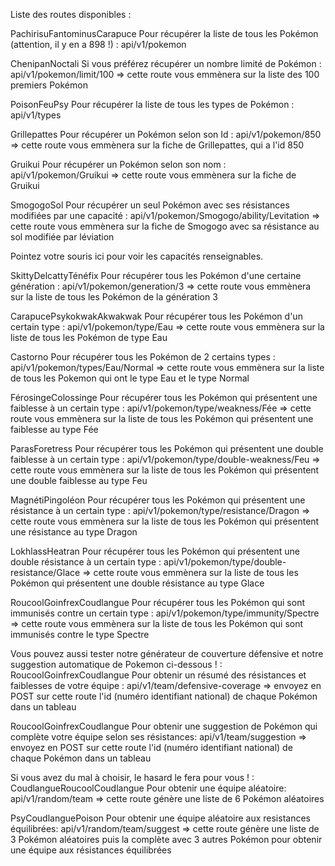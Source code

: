 Liste des routes disponibles :

PachirisuFantominusCarapuce
Pour récupérer la liste de tous les Pokémon (attention, il y en a 898 !) :
api/v1/pokemon

ChenipanNoctali
Si vous préférez récupérer un nombre limité de Pokémon :
api/v1/pokemon/limit/100 => cette route vous emmènera sur la liste des 100 premiers Pokémon

PoisonFeuPsy
Pour récupérer la liste de tous les types de Pokémon :
api/v1/types

Grillepattes
Pour récupérer un Pokémon selon son Id :
api/v1/pokemon/850 => cette route vous emmènera sur la fiche de Grillepattes, qui a l'id 850

Gruikui
Pour récupérer un Pokémon selon son nom :
api/v1/pokemon/Gruikui => cette route vous emmènera sur la fiche de Gruikui

SmogogoSol
Pour récupérer un seul Pokémon avec ses résistances modifiées par une capacité :
api/v1/pokemon/Smogogo/ability/Levitation => cette route vous emmènera sur la fiche de Smogogo avec sa résistance au sol modifiée par léviation

Pointez votre souris ici pour voir les capacités renseignables.

SkittyDelcattyTénéfix
Pour récupérer tous les Pokémon d'une certaine génération :
api/v1/pokemon/generation/3 => cette route vous emmènera sur la liste de tous les Pokémon de la génération 3

CarapucePsykokwakAkwakwak
Pour récupérer tous les Pokémon d'un certain type :
api/v1/pokemon/type/Eau => cette route vous emmènera sur la liste de tous les Pokémon de type Eau

Castorno
Pour récupérer tous les Pokémon de 2 certains types :
api/v1/pokemon/types/Eau/Normal => cette route vous emmènera sur la liste de tous les Pokemon qui ont le type Eau et le type Normal

FérosingeColossinge
Pour récupérer tous les Pokémon qui présentent une faiblesse à un certain type :
api/v1/pokemon/type/weakness/Fée => cette route vous emmènera sur la liste de tous les Pokémon qui présentent une faiblesse au type Fée

ParasForetress
Pour récupérer tous les Pokémon qui présentent une double faiblesse à un certain type :
api/v1/pokemon/type/double-weakness/Feu => cette route vous emmènera sur la liste de tous les Pokémon qui présentent une double faiblesse au type Feu

MagnétiPingoléon
Pour récupérer tous les Pokémon qui présentent une résistance à un certain type :
api/v1/pokemon/type/resistance/Dragon => cette route vous emmènera sur la liste de tous les Pokémon qui présentent une résistance au type Dragon

LokhlassHeatran
Pour récupérer tous les Pokémon qui présentent une double résistance à un certain type :
api/v1/pokemon/type/double-resistance/Glace => cette route vous emmènera sur la liste de tous les Pokémon qui présentent une double résistance au type Glace

RoucoolGoinfrexCoudlangue
Pour récupérer tous les Pokémon qui sont immunisés contre un certain type :
api/v1/pokemon/type/immunity/Spectre => cette route vous emmènera sur la liste de tous les Pokémon qui sont immunisés contre le type Spectre

Vous pouvez aussi tester notre générateur de couverture défensive et notre suggestion automatique de Pokemon ci-dessous ! :
RoucoolGoinfrexCoudlangue
Pour obtenir un résumé des résistances et faiblesses de votre équipe :
api/v1/team/defensive-coverage => envoyez en POST sur cette route l'id (numéro identifiant national) de chaque Pokémon dans un tableau

RoucoolGoinfrexCoudlangue
Pour obtenir une suggestion de Pokémon qui complète votre équipe selon ses résistances:
api/v1/team/suggestion => envoyez en POST sur cette route l'id (numéro identifiant national) de chaque Pokémon dans un tableau

Si vous avez du mal à choisir, le hasard le fera pour vous ! :
CoudlangueRoucoolCoudlangue
Pour obtenir une équipe aléatoire:
api/v1/random/team => cette route génère une liste de 6 Pokémon aléatoires

PsyCoudlanguePoison
Pour obtenir une équipe aléatoire aux resistances équilibrées:
api/v1/random/team/suggest => cette route génère une liste de 3 Pokémon aléatoires puis la complète avec 3 autres Pokémon pour obtenir une équipe aux résistances équilibrées